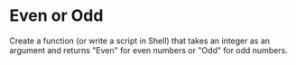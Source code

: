 # Even or Odd

Create a function (or write a script in Shell) that takes an integer as an argument and returns "Even" for even numbers
or "Odd" for odd numbers.
